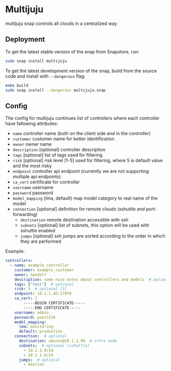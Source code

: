 # Multijuju

multijuju snap controls all clouds in a centralized way

## Deployment

To get the latest stable version of the snap from Snapstore, run:

```bash
sudo snap install multijuju
```

To get the latest development version of the snap, build from the source code and install with `--dangerous` flag:

```bash
make build
sudo snap install --dangerous multijuju.snap
```
## Config

The config for multijuju continues list of controllers where each controller have fallowing attributes:

* `name` controller name (both on the client side and in the controller)
* `customer` customer name for better identification
* `owner` owner name
* `description` [optional] controller description
* `tags` [optional] list of tags used for filtering
* `risk` [optional] risk level [1-5] used for filtering, where 5 is default value and the most risky
* `endpoint` controller api endpoint (currently we are not supporting multiple api endpoints)
* `ca_cert` certificate for controller
* `username` username
* `password` password
* `model_mapping` {lma, default} map model category to real name of the model
* `connection` [optional] definition for remote clouds (sshuttle and port-forwarding)
  * `destination` remote destination accessible with ssh
  * `subnets` [optional] list of subnets, this option will be used with sshuttle enabled
  * `jumps` [optional] ssh jumps are sorted according to the order in which they are performed


Example:
```yaml
controllers:
  - name: example_controller
    customer: example_customer
    owner: Gandalf
    description: some nice notes about controllers and models  # optional
    tags: ["test"]  # optional
    risk: 5  # optional [5]
    endpoint: 10.1.1.46:17070
    ca_cert: |
        -----BEGIN CERTIFICATE-----
        -----END CERTIFICATE-----
    username: admin
    password: pass1234
    model_mapping:
      lma: monitoring
      default: production
    connection:  # optional
      destination: ubuntu@10.1.1.99  # infra node
      subnets:  # optional (sshuttle)
        - 10.1.1.0/24
        - 20.1.1.0/24
      jumps:  # optional
        - bastion
```
